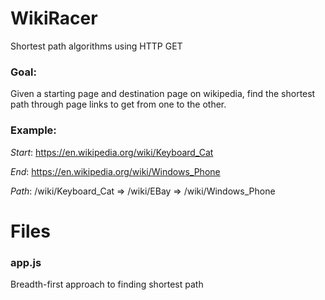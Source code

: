 # WikiRacer
Shortest path algorithms using HTTP GET

### Goal: 
Given a starting page and destination page on wikipedia, find the shortest path through page links to get from one to the other.
### Example: 
*Start*: https://en.wikipedia.org/wiki/Keyboard_Cat

*End*: https://en.wikipedia.org/wiki/Windows_Phone

*Path*: /wiki/Keyboard_Cat => /wiki/EBay => /wiki/Windows_Phone

# Files
### app.js
Breadth-first approach to finding shortest path 


